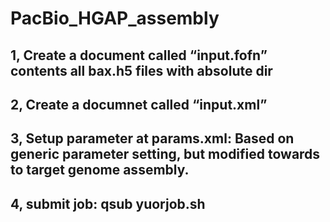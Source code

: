 # PacBio_HGAP_assembly

  ## 1, Create a document called “input.fofn” contents all bax.h5 files with absolute dir
  
  ## 2, Create a documnet called “input.xml”
  
  ## 3, Setup parameter at params.xml: Based on generic parameter setting, but modified towards to target genome assembly.
  
  ## 4, submit job: qsub yuorjob.sh 

